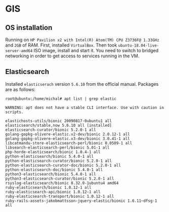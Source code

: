 # GIS

## OS installation
Running on ```HP Pavilion x2 with Intel(R) Atom(TM) CPU Z3736F@ 1.33GHz``` and ```2GB``` of RAM. First, installed ```VirtualBox```. Then took ```ubuntu-18.04-live-server-amd64``` ISO image, install and start it. You need to switch to bridged networking in order to get access to services running in the VM. 

## Elasticsearch
Installed ```elasticserach``` version ```5.6.10``` from the official manual. Packages are as follows:

```
root@ubuntu:/home/michal# apt list | grep elastic

WARNING: apt does not have a stable CLI interface. Use with caution in scripts.

elastichosts-utils/bionic 20090817-0ubuntu1 all
elasticsearch/stable,now 5.6.10 all [installed]
elasticsearch-curator/bionic 5.2.0-1 all
golang-gopkg-olivere-elastic.v2-dev/bionic 2.0.12-1 all
golang-gopkg-olivere-elastic.v3-dev/bionic 3.0.41-1 all
libcatmandu-store-elasticsearch-perl/bionic 0.0509-1 all
libsearch-elasticsearch-perl/bionic 5.01-1 all
php-horde-elasticsearch/bionic 1.0.4-1 all
python-elasticsearch/bionic 5.4.0-1 all
python-elasticsearch-curator/bionic 5.2.0-1 all
python-elasticsearch-curator-doc/bionic 5.2.0-1 all
python-elasticsearch-doc/bionic 5.4.0-1 all
python3-elasticsearch/bionic 5.4.0-1 all
python3-elasticsearch-curator/bionic 5.2.0-1 all
rsyslog-elasticsearch/bionic 8.32.0-1ubuntu4 amd64
ruby-elasticsearch/bionic 1.0.12-1 all
ruby-elasticsearch-api/bionic 1.0.12-1 all
ruby-elasticsearch-transport/bionic 1.0.12-1 all
ruby-rails-assets-jakobmattsson-jquery-elastic/bionic 1.6.11~dfsg-1 all
```
